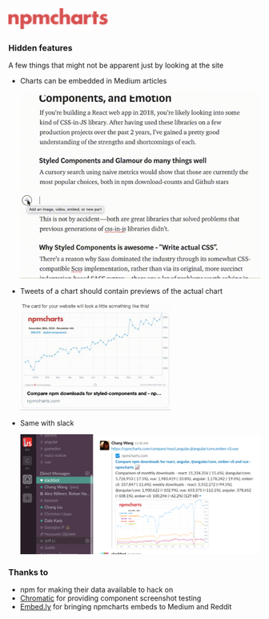 <a href="https://npmcharts.com" style="max-width: 200px; display: block;">
  <img src="./packages/frontend/src/assets/images/logo.svg" alt="npmcharts" width="200"/>
</a>

### Hidden features

A few things that might not be apparent just by looking at the site

- Charts can be embedded in Medium articles  

  <img src="./assets/medium.gif" width="500"/>

- Tweets of a chart should contain previews of the actual chart

  <img src="./assets/ttr.gif" width="300"/>

- Same with slack  

  <img src="./assets/slack.png" width="500"/>


### Thanks to

- npm for making their data available to hack on
- [Chromatic](https://www.chromaticqa.com/) for providing component screenshot testing
- [Embed.ly](https://embed.ly/) for bringing npmcharts embeds to Medium and Reddit